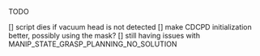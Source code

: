 TODO

[] script dies if vacuum head is not detected
[] make CDCPD initialization better, possibly using the mask?
[] still having issues with MANIP_STATE_GRASP_PLANNING_NO_SOLUTION
